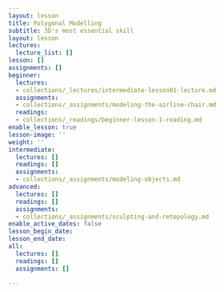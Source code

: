```yaml
---
layout: lesson
title: Polygonal Modelling
subtitle: 3D's most essential skill
layout: lesson
lectures:
  lecture_list: []
lesson: []
assignments: []
beginner:
  lectures:
  - collections/_lectures/intermediate-lesson01-lecture.md
  assignments:
  - collections/_assignments/modeling-the-airline-chair.md
  readings:
  - collections/_readings/beginner-lesson-1-reading.md
enable_lesson: true
lesson-image: ''
weight: ''
intermediate:
  lectures: []
  readings: []
  assignments:
  - collections/_assignments/modeling-objects.md
advanced:
  lectures: []
  readings: []
  assignments:
  - collections/_assignments/sculpting-and-retopology.md
enable_active_dates: false
lesson_begin_date: 
lesson_end_date: 
all:
  lectures: []
  readings: []
  assignments: []

---
```

